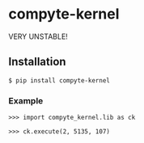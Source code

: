 # compyte-kernel

VERY UNSTABLE! 

## Installation
`$ pip install compyte-kernel `

### Example 
`>>> import compyte_kernel.lib as ck`

`>>> ck.execute(2, 5135, 107)`



